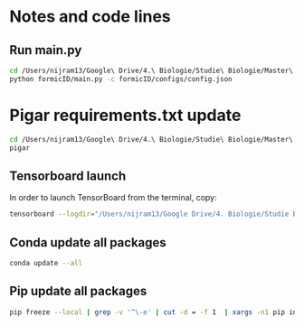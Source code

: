 # Notes and code lines

## Run main.py
```sh
cd /Users/nijram13/Google\ Drive/4.\ Biologie/Studie\ Biologie/Master\ Year\ 2/Internship\ CNN/8.\ FormicID/FormicID
python formicID/main.py -c formicID/configs/config.json
```

# Pigar requirements.txt update
```sh
cd /Users/nijram13/Google\ Drive/4.\ Biologie/Studie\ Biologie/Master\ Year\ 2/Internship\ CNN/8.\ FormicID/FormicID
pigar
```

## Tensorboard launch
In order to launch TensorBoard from the terminal, copy:
```sh
tensorboard --logdir="/Users/nijram13/Google Drive/4. Biologie/Studie Biologie/Master Year 2/Internship CNN/8. FormicID/FormicID/graphs/logs"
```

## Conda update all packages
```sh
conda update --all
```

## Pip update all packages
```sh
pip freeze --local | grep -v '^\-e' | cut -d = -f 1  | xargs -n1 pip install -U
```
